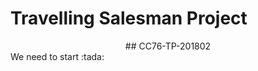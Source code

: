 # Travelling Salesman Project

<div style="text-align:center">
## CC76-TP-201802
</div>
We need to start :tada:
